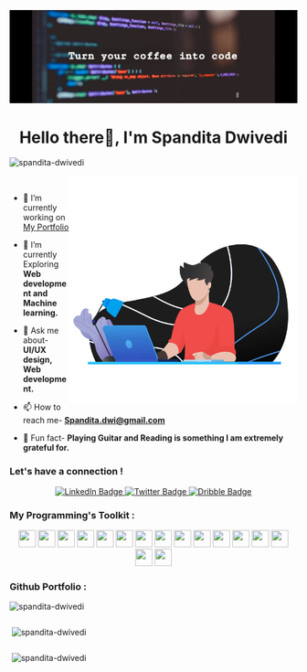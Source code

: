 ![](https://github.com/Spandita-dwivedi/Spandita-dwivedi/blob/main/Code(1).jpeg)
<h1 align="center">Hello there🔆, I'm Spandita Dwivedi</h1>
<p align="left"> <img src="https://komarev.com/ghpvc/?username=spandita-dwivedi&label=Profile%20views&color=0e75b6&style=flat" alt="spandita-dwivedi" /> </p>
<p><img align="right" alt="Coding" width="400" src="https://github.com/Spandita-dwivedi/Spandita-dwivedi/blob/main/95348_coding_boy.gif"> </p>
<p align="left"> <a href="https://twitter.com/" target="blank"><img src="https://img.shields.io/twitter/follow/?logo=twitter&style=for-the-badge" alt="" /></a> </p>

- 🔭 I’m currently working on [My Portfolio](https://spandita.vercel.app/)

- 🌱 I’m currently Exploring **Web development and Machine learning.**

- 💬 Ask me about- **UI/UX design, Web development.**

- 📫 How to reach me- **Spandita.dwi@gmail.com**

- 🌻 Fun fact- **Playing Guitar and Reading is something I am extremely grateful for.**

### Let's have a connection !
<div id="badges" align="center">
 <a href="https://www.linkedin.com/in/spandita-dwivedi-a97789246/">
    <img src="https://cdn-icons-png.flaticon.com/512/1383/1383262.png" height=40px width=40px alt="LinkedIn Badge"/>
  </a>
  
  <a href="https://twitter.com/spandita_dwi">
    <img src="https://cdn-icons-png.flaticon.com/512/2335/2335289.png" height=40px width=40px alt="Twitter Badge"/>
  </a>
  
   <a href="https://dribbble.com/spandita_d">
    <img src="https://cdn-icons-png.flaticon.com/512/4008/4008375.png" height=40px width=40px alt="Dribble Badge"/>
  </a>

</div>

### My Programming's Toolkit :
<div align="center"> 
<img src="https://cdn-icons-png.flaticon.com/512/753/753244.png" height="30" width="30">
<img src="https://cdn-icons-png.flaticon.com/512/5968/5968705.png" height="30" width="30">
<img src="https://cdn-icons-png.flaticon.com/512/9472/9472487.png" height="30" width="30">
<img src="https://cdn-icons-png.flaticon.com/512/3097/3097008.png" height="30" width="30">
<img src="https://cdn-icons-png.flaticon.com/512/4726/4726005.png" height="30" width="30">
<img src="https://cdn-icons-png.flaticon.com/512/888/888859.png" height="30" width="30">
<img src="https://cdn-icons-png.flaticon.com/512/5968/5968381.png" height="30" width="30">
<img src="https://cdn-icons-png.flaticon.com/512/5968/5968322.png" height="30" width="30">
<img src="https://cdn-icons-png.flaticon.com/512/136/136527.png" height="30" width="30">
<img src="https://www.datocms-assets.com/75941/1657707878-nextjs_logo.png" height="30" width="30">
<img src="https://cdn-icons-png.flaticon.com/512/2111/2111288.png" height="30" width="30">
<img src="https://res.cloudinary.com/crunchbase-production/image/upload/dtokjerhk1dxyludtlwc" height="30" width="30">
<img src="https://cdn.iconscout.com/icon/free/png-256/heroku-3521485-2944929.png" height="30" width="30">
<img src="https://cdn-icons-png.flaticon.com/512/5968/5968358.png" height="30" width="30">
<img src="https://cdn-icons-png.flaticon.com/512/5210/5210800.png" height="30" width="30">
<img src="https://cdn-icons-png.flaticon.com/512/5210/5210500.png" height="30" width="30">
</div>

### Github Portfolio :
<table cellpadding="0">
<tr style="padding: 0">
<img src="https://github-readme-stats.vercel.app/api/top-langs?username=spandita-dwivedi&show_icons=true&locale=en&layout=compact&theme=github_dark" alt="spandita-dwivedi" />
</tr>
</table>


<table cellpadding="0">
<tr style="padding: 0">
&nbsp;<img src="https://github-readme-stats.vercel.app/api?username=spandita-dwivedi&show_icons=true&locale=en&theme=github_dark"" alt="spandita-dwivedi" />
</tr>
</table>


<table cellpadding="0">
<tr style="padding: 0">
&nbsp;<img src="https://github-readme-streak-stats.herokuapp.com/?user=spandita-dwivedi&&theme=dark"" alt="spandita-dwivedi" />
</tr>
</table>

